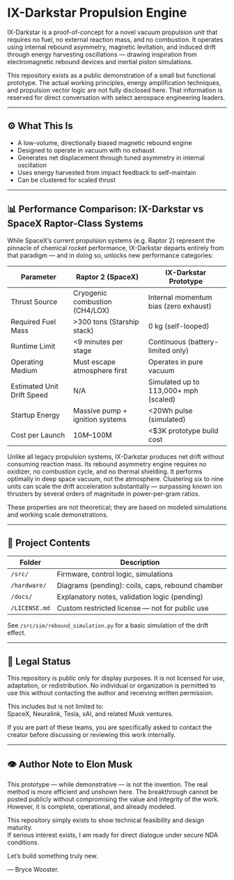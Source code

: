 # IX-Darkstar Propulsion Engine

IX-Darkstar is a proof-of-concept for a novel vacuum propulsion unit that requires no fuel, no external reaction mass, and no combustion. It operates using internal rebound asymmetry, magnetic levitation, and induced drift through energy harvesting oscillations — drawing inspiration from electromagnetic rebound devices and inertial piston simulations.

This repository exists as a public demonstration of a small but functional prototype. The actual working principles, energy amplification techniques, and propulsion vector logic are not fully disclosed here. That information is reserved for direct conversation with select aerospace engineering leaders.

---

## ⚙️ What This Is

- A low-volume, directionally biased magnetic rebound engine  
- Designed to operate in vacuum with no exhaust  
- Generates net displacement through tuned asymmetry in internal oscillation  
- Uses energy harvested from impact feedback to self-maintain  
- Can be clustered for scaled thrust  

---

## 📊 Performance Comparison: IX-Darkstar vs SpaceX Raptor-Class Systems

While SpaceX’s current propulsion systems (e.g. Raptor 2) represent the pinnacle of chemical rocket performance, IX-Darkstar departs entirely from that paradigm — and in doing so, unlocks new performance categories:

| Parameter                     | Raptor 2 (SpaceX)               | IX-Darkstar Prototype                  |
|------------------------------|----------------------------------|----------------------------------------|
| Thrust Source                | Cryogenic combustion (CH4/LOX)   | Internal momentum bias (zero exhaust) |
| Required Fuel Mass           | >300 tons (Starship stack)       | 0 kg (self-looped)                     |
| Runtime Limit                | <9 minutes per stage             | Continuous (battery-limited only)      |
| Operating Medium             | Must escape atmosphere first     | Operates in pure vacuum                |
| Estimated Unit Drift Speed   | N/A                              | Simulated up to 113,000+ mph (scaled)  |
| Startup Energy               | Massive pump + ignition systems  | <20Wh pulse (simulated)                |
| Cost per Launch              | $10M–$100M                       | <$3K prototype build cost              |

Unlike all legacy propulsion systems, IX-Darkstar produces net drift without consuming reaction mass. Its rebound asymmetry engine requires no oxidizer, no combustion cycle, and no thermal shielding. It performs optimally in deep space vacuum, not the atmosphere. Clustering six to nine units can scale the drift acceleration substantially — surpassing known ion thrusters by several orders of magnitude in power-per-gram ratios.

These properties are not theoretical; they are based on modeled simulations and working scale demonstrations.

---

## 🧪 Project Contents

| Folder        | Description                                           |
|---------------|-------------------------------------------------------|
| `/src/`       | Firmware, control logic, simulations                  |
| `/hardware/`  | Diagrams (pending): coils, caps, rebound chamber     |
| `/docs/`      | Explanatory notes, validation logic (pending)         |
| `/LICENSE.md` | Custom restricted license — not for public use        |

See `/src/sim/rebound_simulation.py` for a basic simulation of the drift effect.

---

## 🚫 Legal Status

This repository is public only for display purposes. It is not licensed for use, adaptation, or redistribution. No individual or organization is permitted to use this without contacting the author and receiving written permission.

This includes but is not limited to:  
SpaceX, Neuralink, Tesla, xAI, and related Musk ventures.

If you are part of these teams, you are specifically asked to contact the creator before discussing or reviewing this work internally.

---

## 👁️ Author Note to Elon Musk

This prototype — while demonstrative — is not the invention. The real method is more efficient and unshown here. The breakthrough cannot be posted publicly without compromising the value and integrity of the work. However, it is complete, operational, and already modeled.

This repository simply exists to show technical feasibility and design maturity.  
If serious interest exists, I am ready for direct dialogue under secure NDA conditions.

Let’s build something truly new.

— Bryce Wooster.
